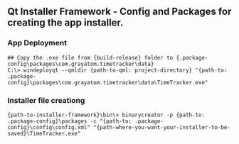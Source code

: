 ## Qt Installer Framework - Config and Packages for creating the app installer.

### App Deployment
```console
## Copy the .exe file from {build-release} folder to {.package-config\packages\com.grayatom.timetracker\data}
C:\> windeployqt --qmldir {path-to-qml: project-directory} "{path-to: .package-config}\packages\com.grayatom.timetracker\data\TimeTracker.exe"
```

### Installer file creationg
```console
{path-to-installer-framework}\bin\> binarycreator -p {path-to: .package-config}\packages -c "{path-to: .package-config}\config\config.xml" "{path-where-you-want-your-installer-to-be-saved}\TimeTracker.exe"
```
